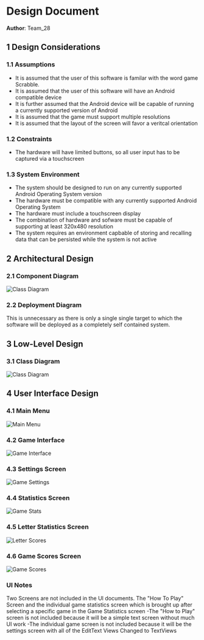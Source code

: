 # Design Document

**Author**: Team_28

## 1 Design Considerations

### 1.1 Assumptions

- It is assumed that the user of this software is familar with the word game Scrabble.
- It is assumed that the user of this software will have an Android compatible device
- It is further assumed that the Android device will be capable of running a currently supported version of Android
- It is assumed that the game must support multiple resolutions
- It is assumed that the layout of the screen will favor a veritcal orientation

### 1.2 Constraints

- The hardware will have limited buttons, so all user input has to be captured via a touchscreen

### 1.3 System Environment

- The system should be designed to run on any currently supported Android Operating System version
- The hardware must be compatible with any currently supported Android Operating System
- The hardware must include a touchscreen display
- The combination of hardware and sofware must be capable of supporting at least 320x480 resolution
- The system requires an environment capbable of storing and recalling data that can be persisted while the system is not active

## 2 Architectural Design

### 2.1 Component Diagram

![Class Diagram](images/component-diagram.png)

### 2.2 Deployment Diagram

This is unnecessary as there is only a single single target to which the software will be deployed as a completely self contained system.

## 3 Low-Level Design

### 3.1 Class Diagram

![Class Diagram](images/class-diagram.png)

## 4 User Interface Design

### 4.1 Main Menu

![Main Menu](images/OpeningScreen.png)

### 4.2 Game Interface

![Game Interface](images/GameScreen.png)

### 4.3 Settings Screen

![Game Settings](images/SettingsScreen.png)

### 4.4 Statistics Screen

![Game Stats](images/StatisticsScreen.png)

### 4.5 Letter Statistics Screen

![Letter Scores](images/LetterStatScreen.png)

### 4.6 Game Scores Screen

![Game Scores](images/GameScoreScreen.png)

### UI Notes
Two Screens are not included in the UI documents. The "How To Play" Screen and the individual game statistics screen which is brought up after selecting a specific game in the Game Statistics screen
-The "How to Play" screen is not included because it will be a simple text screen without much UI work
-The individual game screen is not included because it will be the settings screen with all of the EditText Views Changed to TextViews